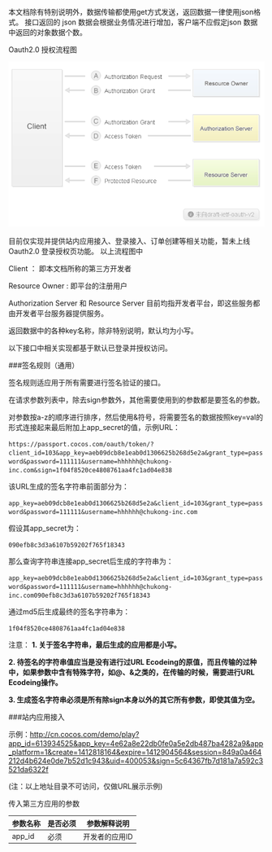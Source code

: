   本文档除有特别说明外，数据传输都使用get方式发送，返回数据一律使用json格式。
接口返回的 json 数据会根据业务情况进行增加，客户端不应假定json 数据中返回的对象数据个数。

Oauth2.0 授权流程图

![image](img/oauth.png)


目前仅实现并提供站内应用接入、登录接入、订单创建等相关功能，暂未上线Oauth2.0 登录授权页功能。
以上流程图中

Client ： 即本文档所称的第三方开发者

Resource Owner : 即平台的注册用户

Authorization Server 和 Resource Server 目前均指开发者平台，即这些服务都由开发者平台服务器提供服务。


返回数据中的各种key名称，除非特别说明，默认均为小写。


以下接口中相关实现都基于默认已登录并授权访问。

###签名规则（通用）

签名规则适应用于所有需要进行签名验证的接口。

在请求参数列表中，除去sign参数外，其他需要使用到的参数都是要签名的参数。

对参数按a-z的顺序进行排序，然后使用&符号，将需要签名的数据按照key=val的形式连接起来最后附加上app_secret的值，示例URL：

`https://passport.cocos.com/oauth/token/?client_id=103&app_key=aeb09dcb8e1eab0d1306625b268d5e2a&grant_type=password&password=111111&username=hhhhhh@chukong-inc.com&sign=1f04f8520ce4808761aa4fc1ad04e838`

该URL生成的签名字符串前面部分为：


`app_key=aeb09dcb8e1eab0d1306625b268d5e2a&client_id=103&grant_type=password&password=111111&username=hhhhhh@chukong-inc.com`


假设其app_secret为：

`090efb8c3d3a6107b59202f765f18343`

那么查询字符串连接app_secret后生成的字符串为：

`app_key=aeb09dcb8e1eab0d1306625b268d5e2a&client_id=103&grant_type=password&password=111111&username=hhhhhh@chukong-inc.com090efb8c3d3a6107b59202f765f18343`

通过md5后生成最终的签名字符串为：

`1f04f8520ce4808761aa4fc1ad04e838`

注意：
__1. 关于签名字符串，最后生成的应用都是小写。__

__2. 待签名的字符串值应当是没有进行过URL Ecodeing的原值，而且传输的过种中，如果参数中含有特殊字符，如@、&之类的，在传输的时候，需要进行URL Ecodeing操作。__

__3. 生成签名字符串必须是所有除sign本身以外的其它所有参数，即使其值为空。__

###站内应用接入


示例：http://cn.cocos.com/demo/play?app_id=613934525&app_key=4e62a8e22db0fe0a5e2db487ba4282a9&app_platform=1&create=1412818164&expire=1412904564&session=849a0a464212d4b624e0de7b52d1c943&uid=400053&sign=5c64367fb7d181a7a592c3521da6322f

(注：以上地址目录不可访问，仅做URL展示示例)

传入第三方应用的参数

| 参数名称 | 是否必须 | 参数解释说明|
|----|----|----|
|app_id|必须|开发者的应用ID|




